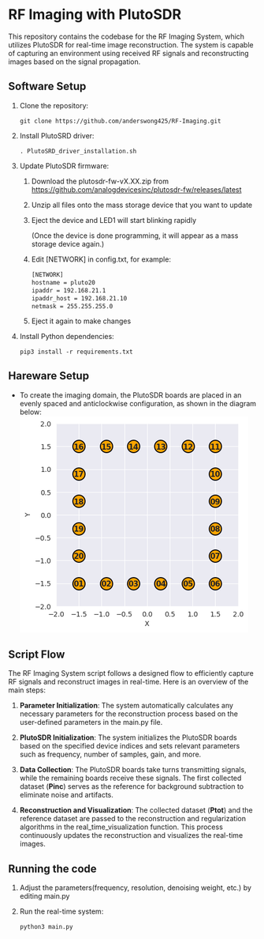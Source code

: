 # RF Imaging with PlutoSDR

This repository contains the codebase for the RF Imaging System, which utilizes PlutoSDR for real-time image reconstruction. The system is capable of capturing an environment using received RF signals and reconstructing images based on the signal propagation.

## Software Setup
1. Clone the repository:
    ```
    git clone https://github.com/anderswong425/RF-Imaging.git
    ```

2. Install PlutoSRD driver:
    ```
    . PlutoSRD_driver_installation.sh
    ```

3. Update PlutoSDR firmware:
    1. Download the plutosdr-fw-vX.XX.zip from https://github.com/analogdevicesinc/plutosdr-fw/releases/latest
    2. Unzip all files onto the mass storage device that you want to update
    3. Eject the device and LED1 will start blinking rapidly
    
        (Once the device is done programming, it will appear as a mass storage device again.)
    4. Edit [NETWORK] in config.txt, for example: 
        ```
        [NETWORK]
        hostname = pluto20
        ipaddr = 192.168.21.1
        ipaddr_host = 192.168.21.10
        netmask = 255.255.255.0
        ```
    5. Eject it again to make changes 

4. Install Python dependencies:
    ```
    pip3 install -r requirements.txt
    ```

## Hareware Setup
- To create the imaging domain, the PlutoSDR boards are placed in an evenly spaced and anticlockwise configuration, as shown in the diagram below:
![Alt text](/result/transceiver_config.png)

## Script Flow
The RF Imaging System script follows a designed flow to efficiently capture RF signals and reconstruct images in real-time. Here is an overview of the main steps:

1. **Parameter Initialization**: The system automatically calculates any necessary parameters for the reconstruction process based on the user-defined parameters in the main.py file.

2. **PlutoSDR Initialization**: The system initializes the PlutoSDR boards based on the specified device indices and sets relevant parameters such as frequency, number of samples, gain, and more.

3. **Data Collection**: The PlutoSDR boards take turns transmitting signals, while the remaining boards receive these signals. The first collected dataset (**Pinc**) serves as the reference for background subtraction to eliminate noise and artifacts.

4. **Reconstruction and Visualization**: The collected dataset (**Ptot**) and the reference dataset are passed to the reconstruction and regularization algorithms in the real_time_visualization function. This process continuously updates the reconstruction and visualizes the real-time images.

## Running the code
1. Adjust the parameters(frequency, resolution, denoising weight, etc.) by editing main.py

2. Run the real-time system:
    ```
    python3 main.py
    ```
